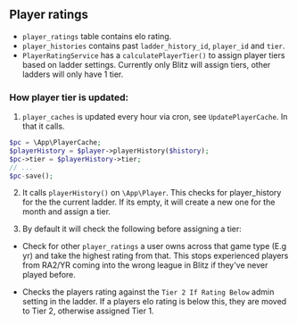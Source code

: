 ## Player ratings

- `player_ratings` table contains elo rating. 
- `player_histories` contains past `ladder_history_id`, `player_id` and `tier`.
- `PlayerRatingService` has a `calculatePlayerTier()` to assign player tiers based on ladder settings. 
Currently only Blitz will assign tiers, other ladders will only have 1 tier.


### How player tier is updated:

1. `player_caches` is updated every hour via cron, see `UpdatePlayerCache`. In that it calls.
```php
$pc = \App\PlayerCache;
$playerHistory = $player->playerHistory($history);
$pc->tier = $playerHistory->tier;
// ...
$pc-save();
```

2. It calls `playerHistory()` on `\App\Player`. This checks for player_history for the the current ladder. 
If its empty, it will create a new one for the month and assign a tier. 

3. By default it will check  the following before assigning a tier:

- Check for other `player_ratings` a user owns across that game type (E.g yr) and take the highest rating from that. This stops experienced players from RA2/YR coming into the wrong league in Blitz if they've never played before.

- Checks the players rating against the `Tier 2 If Rating Below` admin setting in the ladder. If a players elo rating is below this, they are moved to Tier 2, otherwise assigned Tier 1. 
